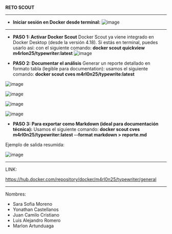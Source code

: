  **RETO SCOUT**

 ---

- **Iniciar sesión en Docker desde terminal:**
![image](https://github.com/user-attachments/assets/ee59034c-8ba1-4e3a-b398-85243a5bdf14)

---

- **PASO 1: Activar Docker Scout**
Docker Scout ya viene integrado en Docker Desktop (desde la versión 4.18). Si estás en terminal, puedes usarlo así:
con el siguiente comando: **docker scout quickview m4rlon25/typewriter:latest**
![image](https://github.com/user-attachments/assets/171297f5-d5b8-4932-b49f-54184a38c3e3)

- **PASO 2: Documentar el análisis**
Generar un reporte detallado en formato tabla (legible para documentation):
 usamos el siguiente comando: **docker scout cves m4rl0n25/typewrite:latest**

![image](https://github.com/user-attachments/assets/5a91b90d-cbaf-4e2c-bc3e-3b87ab4995fd)

![image](https://github.com/user-attachments/assets/7688aace-f334-40bd-bb89-aa62afe4e2c9)

![image](https://github.com/user-attachments/assets/b2de8255-d724-4d80-a09e-f26d0958902e)

![image](https://github.com/user-attachments/assets/0669ff0b-80c6-447e-8137-9bb30c71bdbf)

- **PASO 3: Para exportar como Markdown (ideal para documentación técnica):**
Usamos el siguiente comando: **docker scout cves m4rl0n25/typewriter:latest --format markdown > reporte.md**

Ejemplo de salida resumida:

![image](https://github.com/user-attachments/assets/b04a46a3-3169-46ef-a1e1-39ad68ba51bf)

---
LINK:

https://hub.docker.com/repository/docker/m4rl0n25/typewriter/general



---- 

Nombres:
- Sara Sofia Moreno
- Yonathan Castellanos
- Juan Camilo Cristiano
- Luis Alejandro Romero
- Marlon Artunduaga
